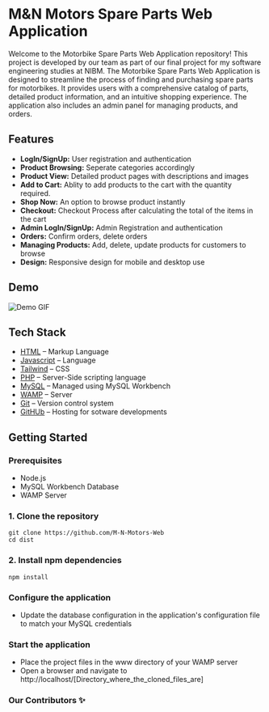 # M&N Motors Spare Parts Web Application
Welcome to the Motorbike Spare Parts Web Application repository! This project is developed by our team as part of our final project for my software engineering studies at NIBM. 
The Motorbike Spare Parts Web Application is designed to streamline the process of finding and purchasing spare parts for motorbikes. It provides users with a comprehensive catalog of parts, detailed product information, and an intuitive shopping experience. The application also includes an admin panel for managing products, and orders.

## Features
- **LogIn/SignUp:** User registration and authentication
- **Product Browsing:** Seperate categories accordingly
- **Product View:** Detailed product pages with descriptions and images
- **Add to Cart:** Ablity to add products to the cart with the quantity required.
- **Shop Now:** An option to browse product instantly
- **Checkout:** Checkout Process after calculating the total of the items in the cart
- **Admin LogIn/SignUp:** Admin Registration and authentication
- **Orders:** Confirm orders, delete orders
- **Managing Products:** Add, delete, update products for customers to browse
- **Design:** Responsive design for mobile and desktop use

## Demo
![Demo GIF](demo.gif)

## Tech Stack

- [HTML](https://nextjs.org/) – Markup Language
- [Javascript](https://developer.mozilla.org/en-US/docs/Web/JavaScript) – Language
- [Tailwind](https://tailwindcss.com/) – CSS
- [PHP](https://www.php.net/) – Server-Side scripting language
- [MySQL](https://www.mysql.com/) – Managed using MySQL Workbench
- [WAMP](https://www.wampserver.com/en/download-wampserver-64bits/) – Server
- [Git](https://git-scm.com/) – Version control system
- [GitHUb](https://github.com/) – Hosting for sotware developments

## Getting Started

### Prerequisites

- Node.js
- MySQL Workbench Database
- WAMP Server

### 1. Clone the repository

```shell
git clone https://github.com/M-N-Motors-Web
cd dist
```

### 2. Install npm dependencies

```shell
npm install
```

### Configure the application

- Update the database configuration in the application's configuration file to match your MySQL credentials

### Start the application

- Place the project files in the www directory of your WAMP server
- Open a browser and navigate to http://localhost/[Directory_where_the_cloned_files_are]

### Our Contributors ✨

